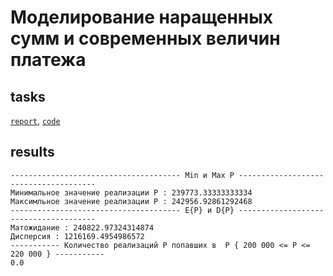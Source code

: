 
# Моделирование наращенных сумм и современных величин платежа
## tasks


[`report`](https://github.com/vetasavitskaya/famcs-simulation-and-statistical-modeling-labs/blob/main/lab-03-accrued-amounts/%D0%BC%D0%BE%D0%B4%D0%B5%D0%BB%D0%B8%D1%80%D0%BE%D0%B2%D0%B0%D0%BD%D0%B8%D0%B5_%D0%BD%D0%B0%D1%80%D0%B0%D1%89%D0%B5%D0%BD%D0%BD%D1%8B%D1%85_%D1%81%D1%83%D0%BC%D0%BC.pdf),
[`code`](https://github.com/vetasavitskaya/famcs-simulation-and-statistical-modeling-labs/blob/main/lab-03-accrued-amounts/lab-03-accrued-amounts.py)

## results
```
-------------------------------------- Min и Max P --------------------------------------
Минимальное значение реализации P : 239773.33333333334
Максимльное значение реализации P : 242956.92861292468
-------------------------------------- E{P} и D{P} --------------------------------------
Матожидание : 240822.97324314874
Дисперсия : 1216169.4954986572
----------- Количество реализаций P попавших в  P { 200 000 <= P <= 220 000 } -----------
0.0
```
